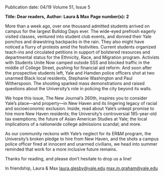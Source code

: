Publication date: 04/19
Volume 51, Issue 5

**Title: Dear readers,**
**Author: Laura & Max**
**Page number(s): 2**

More than a week ago, over one thousand admitted students arrived on campus for the largest Bulldog Days ever. The 
wide-eyed prefrosh eagerly visited classes, ventured into student club events, and donned their Yale ponchos and drawstring 
backpacks in the rain. They also might have noticed a flurry of protests amid the festivities. Current students organized 
teach-ins and circulated petitions in support of bolstered resources and departmental status for the Ethnicity, Race, and 
Migration program. Activists with Students Unite Now camped outside SSS and blocked traffic in the middle of College 
Street, pushing for financial aid reform. And soon after the prospective students left, Yale and Hamden police officers 
shot at two unarmed Black local residents, Stephanie Washington and Paul Witherspoon. The shooting sparked mass 
demonstrations and raised questions about the University’s role in policing the city beyond its walls. 

We hope this issue, The New Journal’s 260th, inspires you to consider Yale’s place—and property—in New Haven and its 
lingering legacy of racial and socioeconomic exclusion. Inside, read about Yale’s unkept promise to hire more New Haven 
residents; the University’s controversial 185-year-old tax exemptions; the future of Asian American Studies at Yale; the local 
implications of a nationwide college admissions scandal; and more.

As our community reckons with Yale’s neglect for its ER&M program, the University’s broken pledge to hire from New 
Haven, and the shots a campus police officer fired at innocent and unarmed civilians, we head into summer reminded that 
work for a more inclusive future remains. 

Thanks for reading, and please don’t hesitate to drop us a line! 

In friendship,
Laura & Max
laura.glesby@yale.edu
max.m.graham@yale.edu